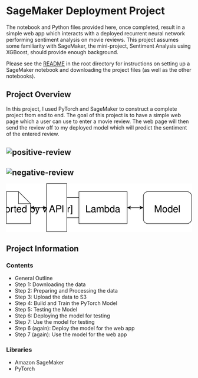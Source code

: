 # SageMaker Deployment Project
The notebook and Python files provided here, once completed, result in a simple web app which interacts with a deployed recurrent neural
network performing sentiment analysis on movie reviews. This project assumes some familiarity with SageMaker, the mini-project, Sentiment
Analysis using XGBoost, should provide enough background.

Please see the [README](https://github.com/udacity/sagemaker-deployment/tree/master/README.md)
in the root directory for instructions on setting up a SageMaker notebook and downloading the project files (as well as the other notebooks).

## Project Overview
In this project, I used PyTorch and SageMaker to construct a complete project from end to end. The goal of this project is to have a simple web page which a user can use to enter a movie review. The web page will then send the review off to my deployed model which will predict the sentiment of the entered review.

![positive-review](https://user-images.githubusercontent.com/89380757/143674448-ec216992-e64c-45cb-baa4-9872eb96da1e.jpeg)
-----------------------------------------------------------------------------------------------------------------------------------------
![negative-review](https://user-images.githubusercontent.com/89380757/143674450-dda7aef5-3b81-4c2b-88f6-7e7c916d69c4.jpeg)
-----------------------------------------------------------------------------------------------------------------------------------------
![negative-review](https://raw.githubusercontent.com/Abheeshth/Deploying-a-Sentiment-Analysis-Model/491475546d103f55a0843fcd66131d2e047ffb4c/Web%20App%20Diagram.svg)

## Project Information

### Contents

- General Outline
- Step 1: Downloading the data
- Step 2: Preparing and Processing the data
- Step 3: Upload the data to S3
- Step 4: Build and Train the PyTorch Model
- Step 5: Testing the Model
- Step 6: Deploying the model for testing
- Step 7: Use the model for testing
- Step 6 (again): Deploy the model for the web app
- Step 7 (again): Use the model for the web app

### Libraries

- Amazon SageMaker
- PyTorch
